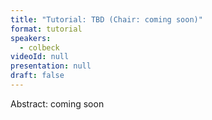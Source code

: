 ```yaml
---
title: "Tutorial: TBD (Chair: coming soon)"
format: tutorial
speakers:
  - colbeck
videoId: null
presentation: null
draft: false
---
```

Abstract: coming soon

<!-- fields to use above: -->
<!-- videoId: "Vfl9pPh6ipI" -->
<!-- presentation: "/slides/invited-MargaridaPereira.pdf" -->
